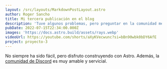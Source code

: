 ```yaml
---
layout: /src/layouts/MarkdownPostLayout.astro
author: Roger Sancho
title: Mi tercera publicación en el blog
description: 'Tuve algunos problemas, pero preguntar en la comunidad me ayudó mucho.'
pubDate: 2022-07-15T22:34:00.000Z
images: 'https://docs.astro.build/assets/rays.webp'
videoUrl: https://youtube.com/shorts/aXyKVecwunc?si=bBn90wbk0bDY6AfE
project: proyecto-3
---
```


No siempre ha sido fácil, pero disfruto construyendo con Astro. Además, la [comunidad de Discord](https://astro.build/chat) es muy amable y servicial.
